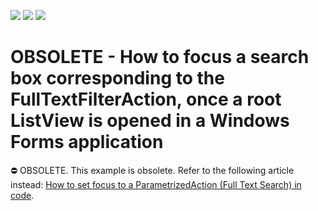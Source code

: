 <!-- default badges list -->
![](https://img.shields.io/endpoint?url=https://codecentral.devexpress.com/api/v1/VersionRange/134075658/16.1.3%2B)
[![](https://img.shields.io/badge/Open_in_DevExpress_Support_Center-FF7200?style=flat-square&logo=DevExpress&logoColor=white)](https://supportcenter.devexpress.com/ticket/details/E807)
[![](https://img.shields.io/badge/📖_How_to_use_DevExpress_Examples-e9f6fc?style=flat-square)](https://docs.devexpress.com/GeneralInformation/403183)
<!-- default badges end -->

# OBSOLETE - How to focus a search box corresponding to the FullTextFilterAction, once a root ListView is opened in a Windows Forms application


⛔ OBSOLETE. This example is obsolete. Refer to the following article instead: [How to set focus to a ParametrizedAction (Full Text Search) in code](https://supportcenter.devexpress.com/ticket/details/q559647/how-to-set-focus-to-a-parametrizedaction-full-text-search-in-code).
